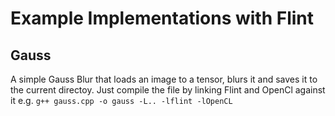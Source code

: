 # Example Implementations with Flint
## Gauss
A simple Gauss Blur that loads an image to a tensor, blurs it and saves it to the current directoy.
Just compile the file by linking Flint and OpenCl against it e.g.
`g++ gauss.cpp -o gauss -L.. -lflint -lOpenCL`
